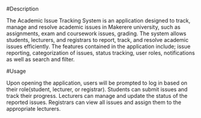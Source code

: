 #Description

The Academic Issue Tracking System is an application designed to track, manage and resolve academic issues in Makerere university, such as assignments, exam and coursework issues, grading.
The system allows students, lecturers, and registrars to report, track, and resolve academic issues efficiently.
The features contained in the application include;
issue reporting, categorization of issues, status tracking, user roles, notifications as well as search and filter.

#Usage

Upon opening the application, users will be prompted to log in based on their role(student, lecturer, or registrar).
Students can submit issues and track their progress.
Lecturers can manage and update the status of the reported issues.
Registrars can view all issues and assign them to the appropriate lecturers.
